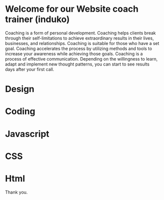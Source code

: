 # Welcome for our Website coach trainer (induko) 

Coaching is a form of personal development. Coaching helps clients break through their self-limitations to achieve extraordinary results in their lives, businesses, and relationships. Coaching is suitable for those who have a set goal. Coaching accelerates the process by utilizing methods and tools to increase your awareness while achieving those goals. Coaching is a process of effective communication. Depending on the willingness to learn, adapt and implement new thought patterns, you can start to see results days after your first call.

# Design
# Coding
# Javascript
# CSS
# Html
 
 Thank you.
